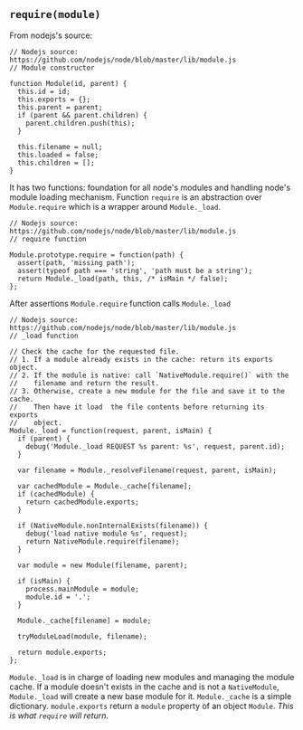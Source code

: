 ## `require(module)`

From nodejs's source:

```
// Nodejs source: https://github.com/nodejs/node/blob/master/lib/module.js
// Module constructor

function Module(id, parent) {
  this.id = id;
  this.exports = {};
  this.parent = parent;
  if (parent && parent.children) {
    parent.children.push(this);
  }

  this.filename = null;
  this.loaded = false;
  this.children = [];
}
```

It has two functions: foundation for all node's modules and handling node's module loading mechanism. Function `require` is an abstraction over `Module.require` which is a wrapper around `Module._load`.

```
// Nodejs source: https://github.com/nodejs/node/blob/master/lib/module.js
// require function

Module.prototype.require = function(path) {
  assert(path, 'missing path');
  assert(typeof path === 'string', 'path must be a string');
  return Module._load(path, this, /* isMain */ false);
};
```

After assertions `Module.require` function calls `Module._load`

```
// Nodejs source: https://github.com/nodejs/node/blob/master/lib/module.js
// _load function

// Check the cache for the requested file.
// 1. If a module already exists in the cache: return its exports object.
// 2. If the module is native: call `NativeModule.require()` with the
//    filename and return the result.
// 3. Otherwise, create a new module for the file and save it to the cache.
//    Then have it load  the file contents before returning its exports
//    object.
Module._load = function(request, parent, isMain) {
  if (parent) {
    debug('Module._load REQUEST %s parent: %s', request, parent.id);
  }

  var filename = Module._resolveFilename(request, parent, isMain);

  var cachedModule = Module._cache[filename];
  if (cachedModule) {
    return cachedModule.exports;
  }

  if (NativeModule.nonInternalExists(filename)) {
    debug('load native module %s', request);
    return NativeModule.require(filename);
  }

  var module = new Module(filename, parent);

  if (isMain) {
    process.mainModule = module;
    module.id = '.';
  }

  Module._cache[filename] = module;

  tryModuleLoad(module, filename);

  return module.exports;
};
```

`Module._load` is in charge of loading new modules and managing the module cache. If a module doesn't exists in the cache and is not a `NativeModule`, `Module._load` will create a new base module for it. `Module._cache` is a simple dictionary. `module.exports` return a `module` property of an object `Module`. *This is what `require` will return*.
